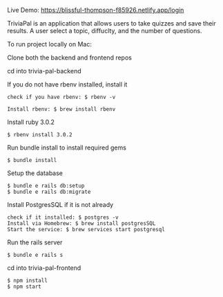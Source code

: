 Live Demo:
    https://blissful-thompson-f85926.netlify.app/login
 
 TriviaPal is an application that allows users to take quizzes and save their results. A user select a topic, diffuclty, and the number of questions.

To run project locally on Mac:

Clone both the backend and frontend repos

cd into trivia-pal-backend

If you do not have rbenv installed, install it
  
    check if you have rbenv: $ rbenv -v

    Install rbenv: $ brew install rbenv

Install ruby 3.0.2

    $ rbenv install 3.0.2

Run bundle install to install required gems

    $ bundle install

Setup the database

    $ bundle e rails db:setup
    $ bundle e rails db:migrate

Install PostgresSQL if it is not already

    check if it installed: $ postgres -v
    Install via Homebrew: $ brew install postgresSQL
    Start the service: $ brew services start postgresql

Run the rails server

    $ bundle e rails s

cd into trivia-pal-frontend

    $ npm install
    $ npm start
